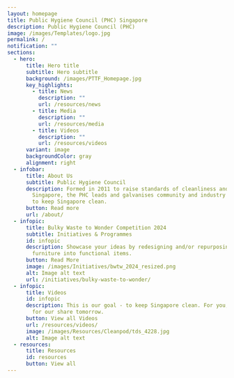 ```yaml
---
layout: homepage
title: Public Hygiene Council (PHC) Singapore
description: Public Hygiene Council (PHC)
image: /images/Templates/logo.jpg
permalink: /
notification: ""
sections:
  - hero:
      title: Hero title
      subtitle: Hero subtitle
      background: /images/PTTF_Homepage.jpg
      key_highlights:
        - title: News
          description: ""
          url: /resources/news
        - title: Media
          description: ""
          url: /resources/media
        - title: Videos
          description: ""
          url: /resources/videos
      variant: image
      backgroundColor: gray
      alignment: right
  - infobar:
      title: About Us
      subtitle: Public Hygiene Council
      description: Formed in 2011 to raise standards of cleanliness and hygiene in
        Singapore, the PHC leads and galvanises community and industry efforts
        to keep Singapore clean.
      button: Read more
      url: /about/
  - infopic:
      title: Bulky Waste to Wonder Competition 2024
      subtitle: Initiatives & Programmes
      id: infopic
      description: Showcase your ideas by redesigning and/or repurposing used bulky
        furniture into functional items.
      button: Read More
      image: /images/Initiatives/bwtw_2024_resized.png
      alt: Image alt text
      url: /initiatives/bulky-waste-to-wonder/
  - infopic:
      title: Videos
      id: infopic
      description: This is our goal - to keep Singapore clean. For you, for me, and
        for our share tomorrow.
      button: View all Videos
      url: /resources/videos/
      image: /images/Resources/Cleanpod/tds_4228.jpg
      alt: Image alt text
  - resources:
      title: Resources
      id: resources
      button: View all
---
```

